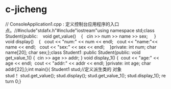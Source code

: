 # c-jicheng
// ConsoleApplication1.cpp : 定义控制台应用程序的入口点。//#include"stdafx.h"#include"iostream"using namespace std;class Student{public:    void get_value()    {   cin >> num >> name >> sex;     }    void display()    {   cout << "num:" << num << endl;   cout << "name:"<< name << endl;   cout << "sex:" << sex << endl;    }private: int num; char name[20]; char sex;};class Student1 :public Student{public: void get_value_1() {  cin >> age >> addr; } void display_1() {  cout << "age:" << age << endl;  cout << "addr:" << addr << endl; }private: int age; char addr[22];};int main(){ Student1 stud;//定义派生类的 对象stud！ stud.get_value(); stud.display(); stud.get_value_1(); stud.display_1(); return 0;}
